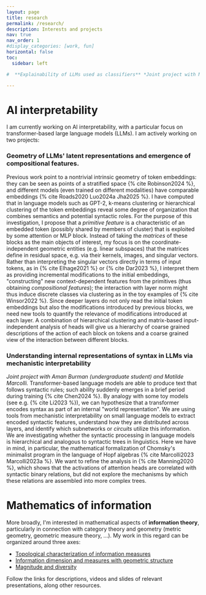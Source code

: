 ```yaml
---
layout: page
title: research
permalink: /research/
description: Interests and projects
nav: true
nav_order: 1
#display_categories: [work, fun]
horizontal: false
toc:
  sidebar: left

#  **Explainability of LLMs used as classifiers** *Joint project with Markus Marks.* We use large language models as classifiers and assign relevance scores (i.e. contributions to the prediction of the correct class) to all neurons using layer-wise relevance propagation {cite Montavon2019}, which has recently been extended to transformers {cite Achtibat2024}. The tensor of all these scores is a high dimensional object, that we reduce using the techniques in {cite Kondapaneni2024}, based on nonnegative matrix factorization (NMF) {cite Lee2000}. In {cite Kondapaneni2024}, image classifiers were applied to birds and the factors obtained by NMF (visualized directly on the input image) were aligned with expert criteria to make them interpretable. In the case of language, we aim to obtain similar interpretable clusters---not only at the input level but across all layers|postulating that more abstract concepts (e.g., criteria of textual analysis) become available at deeper levels in the network, analogous to what occurs in convolutional neural networks {cite Zeiler2014}. We are currently working on code implementation.)  

---
```


# AI interpretability

I am currently working on AI interpretability, with a particular focus on transformer-based large language models (LLMs). I am actively working on two projects:

### Geometry of LLMs' latent representations and emergence of compositional features.

  Previous work point to a nontrivial intrinsic geometry of token embeddings: they can be seen as points of a stratified space {% cite Robinson2024 %}, and different models (even trained on different modalities) have comparable embeddings {% cite Roads2020 Luo2024a Jha2025 %}. I have computed that in language models such as GPT-2, k-means clustering or hierarchical clustering of the token embeddings reveal some degree of organization that combines semantics and potential syntactic roles.  For the purpose of this investigation, I propose that a *primitive feature* is a characteristic of an embedded token (possibly shared by members of cluster) that is exploited by some attention or MLP block. Instead of taking the *matrices* of these blocks as the main objects of interest, my focus is on the coordinate-independent geometric entities (e.g. linear subspaces) that the matrices define in residual space,  e.g. via  their kernels, images, and singular vectors. Rather than interpreting the singular vectors directly in terms of input tokens, as in {% cite Elhage2021 %} or {% cite Dar2023 %}, I interpret them as providing incremental modifications to the initial embeddings, "constructing" new context-dependent features from the primitives (thus obtaining *compositional features*); the interaction with layer norm might thus induce discrete classes via clustering as in the toy examples of {% cite Winsor2022 %}. Since deeper layers do not only read the initial token embeddings but also the modifications introduced by previous blocks, we need new tools to quantify the relevance of modifications introduced at each layer. A combination of hierarchical clustering and matrix-based input-independent analysis of heads will give us a hierarchy of coarse grained descriptions of the action of each block on tokens and a coarse grained view of the interaction between different blocks. 
  
### Understanding internal representations of syntax in LLMs via mechanistic interpretability
  
   *Joint project with Aman Burman  (undergraduate student) and Matilde Marcolli.* Transformer-based language models are able to produce text that follows syntactic rules; such ability suddenly emerges in a brief period during training {% cite Chen2024 %}. By analogy with some toy models (see e.g. {% cite Li2023 %}), we can hypothesize that a transformer encodes syntax as part of an internal "world representation". We are using tools from mechanistic interpretability on small language models to extract encoded syntactic features, understand how they are distributed across layers, and identify which subnetworks or *circuits* utilize this information. We are investigating whether the syntactic processing in language models is hierarchical and analogous to syntactic trees in linguistics. Here we have in mind, in particular, the mathematical formalization of Chomsky's minimalist program in the language of Hopf algebras {% cite Marcolli2023 Marcolli2023a %}. We want to refine the analysis in {% cite Manning2020 %}, which shows that the activations of attention heads are correlated with syntactic binary relations, but did not explore the mechanisms by which these relations are assembled into more complex trees.  

# Mathematics of information 

More broadly, I'm interested in mathematical aspects of **information theory**, particularly in connection with category theory and  geometry (metric geometry, geometric measure theory, ...).  My work in this regard can be organized around three axes: 
* [Topological characterization of information measures](/Research/information-topology) 
* [Information dimension and measures with geometric structure](/Research/information-dimension)
* [Magnitude and diversity](/Research/magnitude)

Follow the links for descriptions, videos and slides of relevant presentations, along other resources. 





